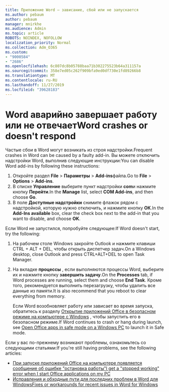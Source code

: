 ```yaml
---
title: Приложение Word — зависание, сбой или не запускается
ms.author: pebaum
author: pebaum
manager: mnirkhe
ms.audience: Admin
ms.topic: article
ROBOTS: NOINDEX, NOFOLLOW
localization_priority: Normal
ms.collection: Adm_O365
ms.custom:
- "9000584"
- "2686"
ms.openlocfilehash: 6c807dc8b05788baa71b302275523b64a311157a
ms.sourcegitcommit: 358e7ed05c262f909bfa9ed0df730e1fd89266b8
ms.translationtype: MT
ms.contentlocale: ru-RU
ms.lasthandoff: 11/27/2019
ms.locfileid: "39628183"
---
```

# <a name="word-crashes-or-doesnt-respond"></a><span data-ttu-id="1f5d3-102">Word аварийно завершает работу или не отвечает</span><span class="sxs-lookup"><span data-stu-id="1f5d3-102">Word crashes or doesn't respond</span></span>

<span data-ttu-id="1f5d3-103">Частые сбои в Word могут возникать из строя надстройки.</span><span class="sxs-lookup"><span data-stu-id="1f5d3-103">Frequent crashes in Word can be caused by a faulty add-in.</span></span> <span data-ttu-id="1f5d3-104">Вы можете отключить надстройки Word, выполнив следующие инструкции:</span><span class="sxs-lookup"><span data-stu-id="1f5d3-104">You can disable Word add-ins by following these instructions:</span></span>

1. <span data-ttu-id="1f5d3-105">Откройте раздел **File** > **Параметры** > **Add-ins**файла.</span><span class="sxs-lookup"><span data-stu-id="1f5d3-105">Go to **File** > **Options** > **Add-ins**.</span></span>
2. <span data-ttu-id="1f5d3-106">В списке **Управление** выберите пункт надстройки **com**и нажмите кнопку **Перейти**.</span><span class="sxs-lookup"><span data-stu-id="1f5d3-106">In the **Manage** list, select **COM Add-ins**, and then choose **Go**.</span></span>
3. <span data-ttu-id="1f5d3-107">В поле **Доступные надстройки** снимите флажок рядом с надстройкой, которую нужно отключить, и нажмите кнопку **ОК**.</span><span class="sxs-lookup"><span data-stu-id="1f5d3-107">In the **Add-Ins available** box, clear the check box next to the add-in that you want to disable, and choose **OK**.</span></span>

<span data-ttu-id="1f5d3-108">Если Word не запустился, попробуйте следующее:</span><span class="sxs-lookup"><span data-stu-id="1f5d3-108">If Word doesn't start, try the following:</span></span>

1.   <span data-ttu-id="1f5d3-109">На рабочем столе Windows закройте Outlook и нажмите клавиши CTRL + ALT + DEL, чтобы открыть диспетчер задач.</span><span class="sxs-lookup"><span data-stu-id="1f5d3-109">On a Windows desktop, close Outlook and press CTRL+ALT+DEL to open Task Manager.</span></span> 
2. <span data-ttu-id="1f5d3-110">На вкладке **процессы** , если выполняются процессы Word, выберите их и нажмите кнопку **завершить задачу**.</span><span class="sxs-lookup"><span data-stu-id="1f5d3-110">On the **Processes** tab, if Word processes are running, select them and choose **End Task**.</span></span> <span data-ttu-id="1f5d3-111">Кроме того, рекомендуется выполнить перезагрузку, чтобы удалить все данные из памяти.</span><span class="sxs-lookup"><span data-stu-id="1f5d3-111">It is also recommend that you reboot to clear everything from memory.</span></span>

    <span data-ttu-id="1f5d3-112">Если Word возобновляет работу или зависает во время запуска, обратитесь к разделу [Открытие приложений Office в безопасном режиме на компьютере с Windows](https://support.office.com/article/Open-Office-apps-in-safe-mode-on-a-Windows-PC-dedf944a-5f4b-4afb-a453-528af4f7ac72) , чтобы запустить его в безопасном режиме.</span><span class="sxs-lookup"><span data-stu-id="1f5d3-112">If Word continues to crash or hang during launch, see [Open Office apps in safe mode on a Windows PC](https://support.office.com/article/Open-Office-apps-in-safe-mode-on-a-Windows-PC-dedf944a-5f4b-4afb-a453-528af4f7ac72) to launch it in Safe mode.</span></span>

<span data-ttu-id="1f5d3-113">Если у вас по-прежнему возникают проблемы, ознакомьтесь со следующими статьями:</span><span class="sxs-lookup"><span data-stu-id="1f5d3-113">If you're still having problems, see the following articles:</span></span> 
- [<span data-ttu-id="1f5d3-114">При запуске приложений Office на компьютере появляется сообщение об ошибке "остановка работы"</span><span class="sxs-lookup"><span data-stu-id="1f5d3-114">I get a "stopped working" error when I start Office applications on my PC</span></span>](https://support.office.com/article/52bd7985-4e99-4a35-84c8-2d9b8301a2fa)
- [<span data-ttu-id="1f5d3-115">Исправления и обходные пути для последних проблем в Word для Windows</span><span class="sxs-lookup"><span data-stu-id="1f5d3-115">Fixes or workarounds for recent issues in Word for Windows</span></span>](https://support.office.com/article/bf6bf17c-2807-4871-83ce-e337ae8f0b86)